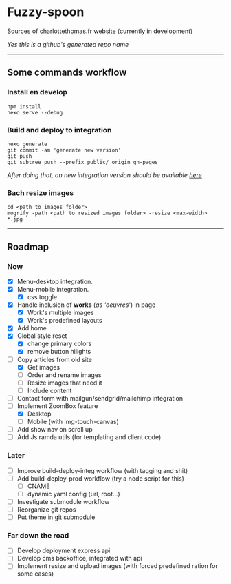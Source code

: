 # Fuzzy-spoon
Sources of charlottethomas.fr website (currently in development)

*Yes this is a github's generated repo name*

---

## Some commands workflow
### Install en develop
	npm install
	hexo serve --debug

### Build and deploy to integration
	hexo generate
	git commit -am 'generate new version'
	git push
	git subtree push --prefix public/ origin gh-pages

*After doing that, an new integration version should be available [here](https://crucialhawg.github.io/fuzzy-spoon/)*

### Bach resize images
	cd <path to images folder>
	mogrify -path <path to resized images folder> -resize <max-width> *.jpg

---

## Roadmap
### Now
- [x] Menu-desktop integration.
- [x] Menu-mobile integration.
	- [x] css toggle
- [x]	Handle inclusion of **works** (*as 'oeuvres'*) in page
	- [x]	Work's multiple images
	- [x]	Work's predefined layouts
- [x] Add home
- [x] Global style reset
	- [x] change primary colors
	- [x] remove button hilights
- [ ] Copy articles from old site
	- [x]	Get images
	- [ ] Order and rename images
	- [ ] Resize images that need it
	- [ ] Include content
- [ ] Contact form with mailgun/sendgrid/mailchimp integration
- [ ]	Implement ZoomBox feature
	- [x] Desktop
	- [ ] Mobile (with img-touch-canvas)
- [ ]	Add show nav on scroll up
- [ ] Add Js ramda utils (for templating and client code)

### Later
- [ ] Improve build-deploy-integ workflow (with tagging and shit)
- [ ] Add build-deploy-prod workflow (try a node script for this)
	- [ ] CNAME
	- [ ] dynamic yaml config (url, root...)
- [ ] Investigate submodule workflow
- [ ] Reorganize git repos
- [ ] Put theme in git submodule

### Far down the road
- [ ] Develop deployment express api
- [ ] Develop cms backoffice, integrated with api
- [ ] Implement resize and upload images (with forced predefined ration for some cases)

